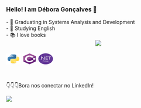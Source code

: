 ### Hello! I am Débora Gonçalves 👋 
<div>
- 🔭 Graduating in Systems Analysis and Development <br> 
- 🌱 Studying English <br>
- 📚 I love books <br>
  
<div align="center">
  <img height="180em" src="https://github-readme-stats.vercel.app/api?username=deboragoncalves1&show_icons=true&theme=dracula&include_all_commits=true&count_private=false"/>
</div>
  
<div style="display: inline_block"><br>  
  <img align="center" alt="Deh-Python" height="30" width="40" src="https://raw.githubusercontent.com/devicons/devicon/master/icons/python/python-original.svg">
  <img align="center" alt="Deh-CSharp" height="30" width="40" src="https://raw.githubusercontent.com/devicons/devicon/master/icons/csharp/csharp-original.svg">
  <img align="center" alt=".NET" height="30" width="40" src="https://raw.githubusercontent.com/devicons/devicon/master/icons/dotnetcore/dotnetcore-original.svg">
</div>
  <br>
  <br>
  
 👇👇👇Bora nos conectar no LinkedIn! 
<div> 
  <a href="https://www.linkedin.com/in/debora-ferreira-gon%C3%A7alves-257446148/" target="_blank"><img src="https://img.shields.io/badge/-LinkedIn-%230077B5?style=for-the-badge&logo=linkedin&logoColor=white" target="_blank"></a> 
</div> 
